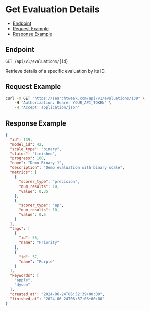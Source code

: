 # Get Evaluation Details

- [Endpoint](#endpoint)
- [Request Example](#request-example)
- [Response Example](#response-example)

<a name="endpoint"></a>
## Endpoint

`GET /api/v1/evaluations/{id}`

Retrieve details of a specific evaluation by its ID.

<a name="request-example"></a>
## Request Example

```bash
curl -X GET "https://searchtweak.com/api/v1/evaluations/139" \ 
    -H "Authorization: Bearer YOUR_API_TOKEN" \
    -H "Accept: application/json"
```

<a name="response-example"></a>
## Response Example

```json
{
  "id": 139,
  "model_id": 42,
  "scale_type": "binary",
  "status": "finished",
  "progress": 100,
  "name": "Demo Binary 1",
  "description": "Demo evaluation with binary scale",
  "metrics": [
    {
      "scorer_type": "precision",
      "num_results": 10,
      "value": 0.35
    },
    {
      "scorer_type": "ap",
      "num_results": 10,
      "value": 0.5
    }
  ],
  "tags": [
    {
      "id": 56,
      "name": "Priority"
    },
    {
      "id": 57,
      "name": "Purple"
    }
  ],
  "keywords": [
    "apple",
    "dyson"
  ],
  "created_at": "2024-06-24T06:52:39+00:00",
  "finished_at": "2024-06-24T06:57:03+00:00"
}
```
